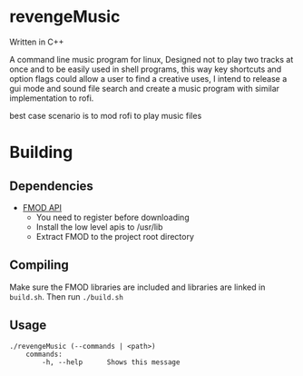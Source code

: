 # revengeMusic

Written in C++

A command line music program for linux,
Designed not to play two tracks at once and to be easily used in shell programs, this way key shortcuts and option flags
could allow a user to find a creative uses, I intend to release a gui mode and sound file search and create a music program with
similar implementation to rofi.

best case scenario is to mod rofi to play music files

# Building
## Dependencies
  - [FMOD API](http://www.fmod.org/download/)
    - You need to register before downloading
    - Install the low level apis to /usr/lib
    - Extract FMOD to the project root directory

## Compiling
Make sure the FMOD libraries are included and libraries are linked in `build.sh`. Then run `./build.sh`

## Usage
```
./revengeMusic (--commands | <path>)
    commands:
        -h, --help      Shows this message
```
